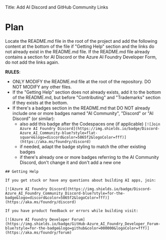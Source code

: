 Title: Add AI Discord and GitHub Community Links

# Plan

Locate the README.md file in the root of the project and add the following content at the bottom of the file if "Getting Help" section and the links do not already exist in the README.md file. If the README.md file already contains a section for AI Discord or the Azure AI Foundry Developer Form, do not add the links again.

**RULES**:
- ONLY MODIFY the README.md file at the root of the repository. DO NOT MODIFY any other files.
- If the "Getting Help" section does not already exists, add it to the bottom of the README.md, but before "Contributing" and "Trademarks" section if they exists at the bottom.
- If there's a badges section in the README.md that DO NOT already include one or more badges named "AI Community", "Discord" or "AI Discord" (or similar):
  * also add this badge after the Codespaces one (if applicable) `[![Join Azure AI Foundry Discord](https://img.shields.io/badge/Discord-Azure_AI_Community-blue?style=flat-square&logo=discord&color=5865f2&logoColor=fff)](https://aka.ms/foundry/discord)`
  * if needed, adapt the badge styling to match the other existing badges
  * if there's already one or more badges referring to the AI Community Discord, don't change it and don't add a new one

```
## Getting Help

If you get stuck or have any questions about building AI apps, join:

[![Azure AI Foundry Discord](https://img.shields.io/badge/Discord-Azure_AI_Foundry_Community_Discord-blue?style=for-the-badge&logo=discord&color=5865f2&logoColor=fff)](https://aka.ms/foundry/discord)

If you have product feedback or errors while building visit:

[![Azure AI Foundry Developer Forum](https://img.shields.io/badge/GitHub-Azure_AI_Foundry_Developer_Forum-blue?style=for-the-badge&logo=github&color=000000&logoColor=fff)](https://aka.ms/foundry/forum)
```
